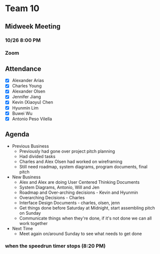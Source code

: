 # Team 10

## Midweek Meeting
### 10/26 8:00 PM
### Zoom

## Attendance
- [x] Alexander Arias
- [x] Charles Young
- [x] Alexander Olsen
- [x] Jennifer Jiang
- [x] Kevin (Xiaoyu) Chen
- [x] Hyunmin Lim
- [x] Buwei Wu
- [x] Antonio Peso Vilella
  
## Agenda
- Previous Business
  - Previously had gone over project pitch planning
  - Had divided tasks 
  - Charles and Alex Olsen had worked on wireframing
  - Still need roadmap, system diagrams, program documents, final pitch
- New Business
  - Alex and Alex are doing User Centered Thinking Documents
  - System Diagrams, Antonio, Will and Jen
  - Roadmap and Over-arching decisions - Kevin and Hyunmin
  - Overarching Decisions - Charles 
  - Interface Design Documents - charles, olsen, jenn
  - Get things done before Saturday at Midnight, start assembling pitch on Sunday
  - Communicate things when they're done, if it's not done we can all work together
- Next Time
  - Meet again on/around Sunday to see what needs to get done 

### when the speedrun timer stops (8:20 PM)
